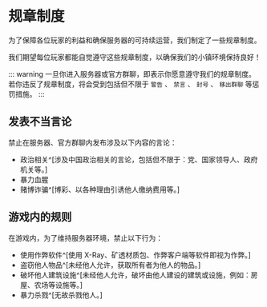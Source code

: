 # 规章制度

为了保障各位玩家的利益和确保服务器的可持续运营，我们制定了一些规章制度。

我们期望每位玩家都能自觉遵守这些规章制度，以确保我们的小镇环境保持良好！

::: warning
一旦你进入服务器或官方群聊，即表示你愿意遵守我们的规章制度。若你违反了规章制度，将会受到包括但不限于 `警告` 、 `禁言` 、 `封号` 、 `移出群聊` 等惩罚措施。
:::

## 发表不当言论

禁止在服务器、官方群聊内发布涉及以下内容的言论：

- 政治相关^[涉及中国政治相关的言论，包括但不限于：党、国家领导人、政府机关等。]
- 暴力血腥
- 赌博诈骗^[博彩、以各种理由引诱他人缴纳费用等。]

## 游戏内的规则

在游戏内，为了维持服务器环境，禁止以下行为：

- 使用作弊软件^[使用 X-Ray、矿透材质包、作弊客户端等软件即视为作弊。]
- 盗窃他人物品^[未经他人允许，获取所有者为他人的物品。]
- 破坏他人建筑设施^[未经他人允许，破坏由他人建设的建筑或设施，例如：房屋、农场等设施等。]
- 暴力杀戮^[无故杀戮他人。]
